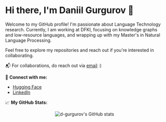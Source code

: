 # Hi there, I'm Daniil Gurgurov 👋

Welcome to my GitHub profile! I'm passionate about Language Technology research. Currently, I am working at DFKI, focusing on knowledge graphs and low-resource languages, and wrapping up with my Master's in Natural Language Processing.

Feel free to explore my repositories and reach out if you're interested in collaborating.

📬 For collaborations, do reach out via [email](mailto:daniil.gurgurov@dfki.de) :)

🔗 **Connect with me:**
- [Hugging Face](https://huggingface.co/d-gurgurov)
- [LinkedIn](https://www.linkedin.com/in/daniil-gurgurov/)

📈 **My GitHub Stats:**
<p align="center"> 
  <img src="https://github-readme-stats.vercel.app/api?username=d-gurgurov&show_icons=true&theme=gotham" alt="d-gurgurov's GitHub stats" />
</p>
